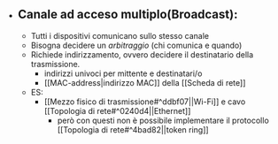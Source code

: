 - ## Canale ad acceso multiplo(Broadcast):
	- Tutti i dispositivi comunicano sullo stesso canale
	- Bisogna decidere un _arbitraggio_ (chi comunica e quando)
	- Richiede indirizzamento, ovvero decidere il destinatario della trasmissione.
		- indirizzi univoci per mittente e destinatari/o 
		- [[MAC-address|indirizzo MAC]] della [[Scheda di rete]] 
	- ES: 
		- [[Mezzo fisico di trasmissione#^ddbf07||Wi-Fi]] e cavo [[Topologia di rete#^0240d4||Ethernet]]
			- però con questi non è possibile implementare il protocollo [[Topologia di rete#^4bad82||token ring]] 
	